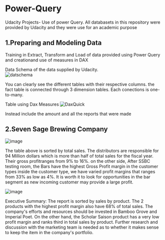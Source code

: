 # Power-Query

Udacity Projects- Use of power Query. All databasets in this repository were provided by Udacity and they were use for an academic purpose 


## 1.Preparing and Modeling Data

Training in Extract, Transform and Load of data provided using Power Query and creationand use of measures in DAX 


  Data Schema of the data supplied by Udacity.  
  ![datschema](https://user-images.githubusercontent.com/65776444/159014165-333d86e6-42bd-4ba7-9163-b1b5506ef68e.PNG)

You can clearly see the different tables with their respective columns. the fact table is connected through 3 dimension tables. Each conections is one-to-many. 

  Table using Dax Measures 
  ![DaxQuick](https://user-images.githubusercontent.com/65776444/159014761-af262076-f018-4b1e-8836-cc25fcf7962e.PNG)
  
  
  
  Instead include the amount and all the reports that were made 

  
## 2.Seven Sage Brewing Company

![image](https://user-images.githubusercontent.com/65776444/162724752-5b70439a-c8b8-4027-af7b-3fbc32d3de6a.png)

The table above is sorted by total sales. The distributors are responsible for 94 Million dollars which is more than half of total sales for the fiscal year. Their gross profitranges from 9% to 16%. on the other side, After SSBC testing room, the Bars have the highest Gross Profit margin in the customer types inside the customer type, we have varied profit margins that ranges from 33% as low as 4%. It is worth it to look for opportunities in the bar segment as new incoming customer may provide a large profit.


![image](https://user-images.githubusercontent.com/65776444/162725284-0bfeb25e-b692-4bd2-a90b-4673959daad2.png)

Executive Summary: The report is sorted by sales by product. The 2 products with the highest profit margin also have 68% of total sales. The company's
efforts and resources should be invested in Bamboo Grove and Imperial Poet. On the other hand, the Scholar Saison product has a very low profit margin
and ranks third in total sales by product. Further research and discussion with the marketing team is needed as to whether it makes sense to keep the item
in the company's portfolio.





